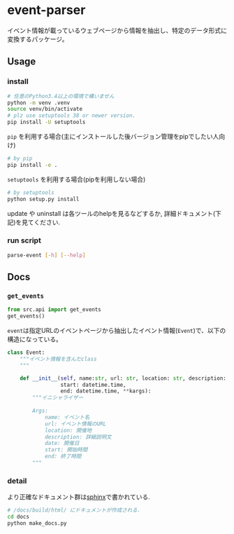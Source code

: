 # event-parser
イベント情報が載っているウェブページから情報を抽出し、特定のデータ形式に変換するパッケージ。

## Usage
### install
```bash
# 任意のPython3.4以上の環境で構いません
python -m venv .venv
source venv/bin/activate
# plz use setuptools 38 or newer version.
pip install -U setuptools 
```
`pip` を利用する場合(主にインストールした後バージョン管理をpipでしたい人向け)
```bash
# by pip 
pip install -e .
```
`setuptools` を利用する場合(pipを利用しない場合)
```bash
# by setuptools
python setup.py install
```
update や uninstall は各ツールのhelpを見るなどするか,
詳細ドキュメント(下記)を見てください.

### run script
```bash
parse-event [-h] [--help]
```

## Docs
### `get_events`
```python
from src.api import get_events
get_events()
```
`event`は指定URLのイベントページから抽出したイベント情報(`Event`)で、以下の構造になっている。
```python
class Event:
    """イベント情報を含んだclass
    """

    def __init__(self, name:str, url: str, location: str, description: str, date: datetime.date,
                 start: datetime.time,
                 end: datetime.time, **kargs):
        """イニシャライザー
        
        Args:
            name: イベント名
            url: イベント情報のURL
            location: 開催地
            description: 詳細説明文
            date: 開催日
            start: 開始時間
            end: 終了時間
        """
```

### detail
より正確なドキュメント群は[sphinx](http://www.sphinx-doc.org/ja/stable/index.html)で書かれている.

```bash
# /docs/build/html/ にドキュメントが作成される.
cd docs
python make_docs.py
```
